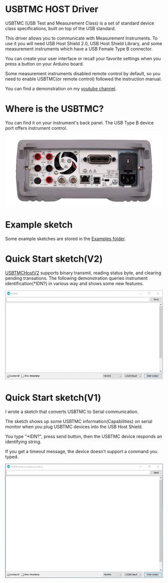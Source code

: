 # USBTMC HOST Driver
USBTMC (USB Test and Measurement Class) is a set of standard device class specifications, built on top of the USB standard.

This driver allows you to communicate with Measurement Instruments.
To use it you will need USB Host Shield 2.0, USB Host Shield Library, and some measurement instruments which have a USB Female Type B connector.

You can create your user interface or recall your favorite settings when you press a button on your Arduino board.

Some measurement instruments disabled remote control by default, so you need to enable USBTMC(or remote control) followed the instruction manual.

You can find a demonstration on my [youtube channel](https://youtu.be/sLFJQBhXwgE).

# Where is the USBTMC?
You can find it on your instrument's back panel.
The USB Type B device port offers instrument control.

![Example-back-panel](mdContents/back-panel-keysight-34465a.png)


# Example sketch
Some example sketches are stored in the [Examples folder](Examples).


# Quick Start sketch(V2)
[USBTMCHostV2](USBTMCHostV2) supports binary transmit, reading status byte, and clearing pending transations.
The following demonstration queries instrument identification(*IDN?) in various way and shows some new features.

![Example-serial-monitor](mdContents/SerialMonitorExampleV2.gif)


# Quick Start sketch(V1)
I wrote a sketch that converts USBTMC to Serial communication.

The sketch shows up some USBTMC information(Capabilities) on serial monitor when you plug USBTMC devices into the USB Host Shield.

You type "*IDN?", press send button, then the USBTMC device responds an identifying string.

If you get a timeout message, the device doesn't support a command you typed.

![Example-serial-monitor](mdContents/SerialMonitorExample.gif)


